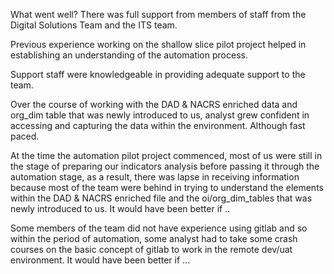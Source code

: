 What went well? 
There was full support from members of staff from the Digital Solutions Team and the ITS team.  

Previous experience working on the shallow slice pilot project helped in establishing an understanding of the automation process.  

Support staff were knowledgeable in providing adequate support to the team.  

Over the course of working with the DAD & NACRS enriched data and org_dim table that was newly introduced to us,  analyst grew confident in accessing and capturing the data within the environment. Although fast paced.  


At the time the automation pilot project commenced, most of us were still in the stage of preparing our indicators analysis before passing it through the automation stage, as a result, there was lapse in receiving information because most of the team were behind in trying to understand the elements within the DAD & NACRS enriched file and the oi/org_dim_tables that was newly introduced to us. It would have been better if ..  

Some members of the team did not have experience using gitlab and so within  the period of automation, some analyst had to take some crash courses on the basic concept of gitlab to work in the remote dev/uat environment. It would have been better if ...  
